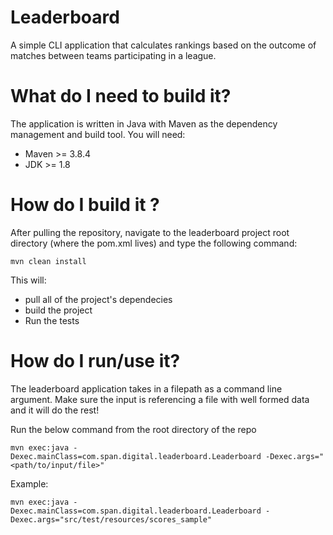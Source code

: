 # Leaderboard
A simple CLI application that calculates rankings based on the outcome of matches between teams participating in a league.

# What do I need to build it?

The application is written in Java with Maven as the dependency management and build tool. You will need:

- Maven >= 3.8.4 
- JDK >= 1.8

# How do I build it ?

After pulling the repository, navigate to the leaderboard project root directory (where the pom.xml lives) and type the following command:

`mvn clean install`

This will: 
 - pull all of the project's dependecies 
 - build the project 
 - Run the tests

# How do I run/use it?

The leaderboard application takes in a filepath as a command line argument. Make sure the input is referencing a file with well formed data and it will do the rest!

Run the below command from the root directory of the repo

`mvn exec:java -Dexec.mainClass=com.span.digital.leaderboard.Leaderboard -Dexec.args="<path/to/input/file>"`

Example:

`mvn exec:java -Dexec.mainClass=com.span.digital.leaderboard.Leaderboard -Dexec.args="src/test/resources/scores_sample"`

